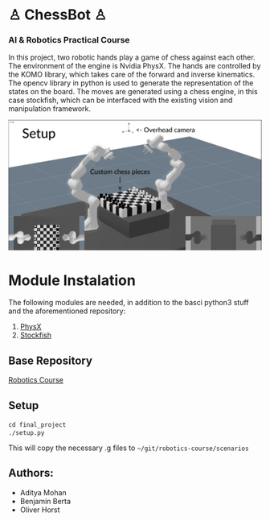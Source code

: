 # ♙ ChessBot ♙
### AI & Robotics Practical Course

In this project, two robotic hands play a game of chess against each other. The environment of the engine is Nvidia PhysX. The hands are controlled by the KOMO library, which takes care of the forward and inverse kinematics. The opencv library in python is used to generate the representation of the states on the board. The moves are generated using a chess engine, in this case stockfish, which can be interfaced with the existing vision and manipulation framework.

![Screenshot](screenshot.PNG)

# Module Instalation

The following modules are needed, in addition to the basci python3 stuff and the aforementioned repository:
1. [PhysX](https://github.com/MarcToussaint/rai-maintenance/blob/master/help/localSourceInstalls.md#PhysX)
2. [Stockfish](https://www.howtoinstall.me/ubuntu/18-04/stockfish/)


## Base Repository

[Robotics Course](https://github.com/MarcToussaint/robotics-course)

## Setup

    cd final_project
    ./setup.py

This will copy the necessary .g files to `~/git/robotics-course/scenarios`


## Authors: 

- Aditya Mohan
- Benjamin Berta
- Oliver Horst
